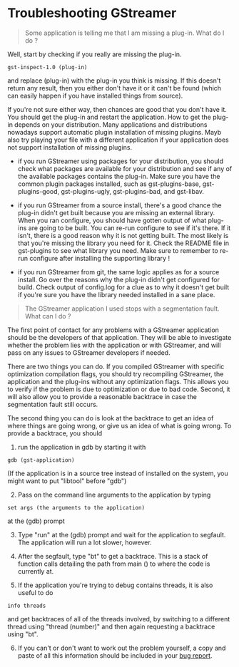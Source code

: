 # Troubleshooting GStreamer

> Some application is telling me that I am missing a plug-in. What do I do ?

Well, start by checking if you really are missing the plug-in.

```
gst-inspect-1.0 (plug-in)
```

and replace (plug-in) with the plug-in you think is missing. If this
doesn't return any result, then you either don't have it or it can't be
found (which can easily happen if you have installed things from source).

If you're not sure either way, then chances are good that you don't have
it. You should get the plug-in and restart the application. How
to get the plug-in depends on your distribution. Many applications
and distributions nowadays support automatic plugin installation of
missing plugins. Mayb also try playing your file with a different application
if your application does not support installation of missing plugins.

  - if you run GStreamer using packages for your distribution, you
    should check what packages are available for your distribution and
    see if any of the available packages contains the plug-in. Make sure
    you have the common plugin packages installed, such as gst-plugins-base,
    gst-plugins-good, gst-plugins-ugly, gst-plugins-bad, and gst-libav.

  - if you run GStreamer from a source install, there's a good chance
    the plug-in didn't get built because you are missing an external
    library. When you ran configure, you should have gotten output of
    what plug-ins are going to be built. You can re-run configure to see
    if it's there. If it isn't, there is a good reason why it is not
    getting built. The most likely is that you're missing the library
    you need for it. Check the README file in gst-plugins to see what
    library you need. Make sure to remember to re-run configure after
    installing the supporting library \!

  - if you run GStreamer from git, the same logic applies as for a
    source install. Go over the reasons why the plug-in didn't get
    configured for build. Check output of config.log for a clue as to
    why it doesn't get built if you're sure you have the library needed
    installed in a sane place.

> The GStreamer application I used stops with a segmentation fault. What can I do ?

The first point of contact for any problems with a GStreamer application
should be the developers of that application. They will be able to investigate
whether the problem lies with the application or with GStreamer, and will pass
on any issues to GStreamer developers if needed.

There are two things you can do. If you compiled GStreamer with
specific optimization compilation flags, you should try recompiling
GStreamer, the application and the plug-ins without any optimization
flags. This allows you to verify if the problem is due to optimization
or due to bad code. Second, it will also allow you to provide a
reasonable backtrace in case the segmentation fault still occurs.

The second thing you can do is look at the backtrace to get an idea of
where things are going wrong, or give us an idea of what is going wrong.
To provide a backtrace, you should

1.  run the application in gdb by starting it with

```
gdb (gst-application)
```

(If the application is in a source tree instead of installed on the
system, you might want to put "libtool" before "gdb")

2.  Pass on the command line arguments to the application by typing

```
set args (the arguments to the application)
```

at the (gdb) prompt

3.  Type "run" at the (gdb) prompt and wait for the application to
    segfault. The application will run a lot slower, however.

4.  After the segfault, type "bt" to get a backtrace. This is a stack of
    function calls detailing the path from main () to where the code is
    currently at.

5.  If the application you're trying to debug contains threads, it is
    also useful to do

```
info threads
```

and get backtraces of all of the threads involved, by switching to a
different thread using "thread (number)" and then again requesting a
backtrace using "bt".

6.  If you can't or don't want to work out the problem yourself, a copy
    and paste of all this information should be included in your [bug
    report](#using-bugs-where).
